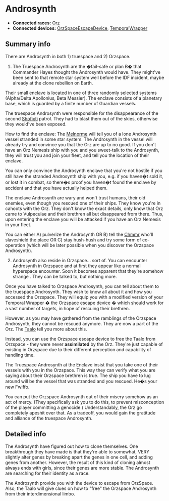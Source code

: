 # Androsynth #

  * **Connected races:** [Orz](Orz.md)
  * **Connected devices:** [OrzSpaceEscapeDevice](OrzSpaceEscapeDevice.md), [TemporalWrapper](TemporalWrapper.md)

## Summary info ##

There are Androsynth in both 1) truespace and 2) Orzspace.

1) The Truespace Androsynth are the �fail-safe or plan B� that Commander Hayes thought the Androsynth would have. They might've been sent to that remote star system well before the IDF incident, maybe already at the clone rebellion on Earth.

Their small enclave is located in one of three randomly selected systems (Alpha/Delta Apollonius, Beta Messier). The enclave consists of a planetary base, which is guarded by a finite number of Guardian vessels.

The truespace Androsynth were responsible for the disappearance of the second [Shofixti](Shofixti.md) patrol. They had to blast them out of the skies, otherwise they would've been exposed.

How to find the enclave: The [Melnorme](Melnorme.md) will tell you of a lone Androsynth vessel stranded in some star system. The Androsynth in the vessel will already try and convince you that the Orz are up to no good. If you don't have an Orz Nemesis ship with you and you sweet-talk to the Androsynth, they will trust you and join your fleet, and tell you the location of their enclave.

You can only convince the Androsynth enclave that you're not hostile if you still have the stranded Androsynth ship with you, e.g. if you haven�t sold it, or lost it in combat, so there�s proof you haven�t found the enclave by accident and that you have actually helped them.

The enclave Androsynth are wary and won't trust humans, their old enemies, even though you rescued one of their ships. They know you're in cahoots with the Orz. They don't know the exact details, only know that Orz came to Vulpeculae and their brethren all but disappeared from there. Thus, upon entering the enclave you will be attacked if you have an Orz Nemesis in your fleet.

You can either A) pulverize the Androsynth OR B) tell the [Chmmr](Chmmr.md) who'll slaveshield the place OR C) stay hush-hush and try some form of co-operation (which will be later possible when you discover the Orzspace Androsynth).

2) Androsynth also reside in Orzspace... sort of. You can encounter Androsynth in Orzspace and at first they appear like a normal hyperspace encounter. Soon it becomes apparent that they're somehow strange . They can be talked to, but nothing more.

Once you have talked to Orzspace Androsynth, you can tell about them to the truespace Androsynth. They wish to know all about it and how you accessed the Orzspace. They will equip you with a modified version of your Temporal Wrapper � the Orzspace escape device � which should work for a vast number of targets, in hope of rescuing their brethren.

However, as you may have gathered from the ramblings of the Orzspace Androsynth, they cannot be rescued anymore. They are now a part of the Orz. The [Taalo](Taalo.md) tell you more about this.

Instead, you can use the Orzspace escape device to free the Taalo from Orzspace - they were never **assimilated** by the Orz. They're just capable of existing in Orzspace due to their different perception and capability of handling time.

The Truespace Androsynth at the Enclave insist that you take one of their vessels with you in the Orzspace. This way they can verify what you are saying about their Orzspace brethren is true. The ship you have to lug around will be the vessel that was stranded and you rescued. He�s your new Fwiffo.

You can put the Orzspace Androsynth out of their misery somehow as an act of mercy. (They specifically ask you to do this, to prevent misconception of the player committing a genocide.) Understandably, the Orz go completely apeshit over that. As a tradeoff, you would gain the gratitude and alliance of the truespace Androsynth.

## Detailed info ##

The Androsynth have figured out how to clone themselves. One breakthrough they have made is that they're able to somewhat, VERY slightly alter genes by breaking apart the genes in one cell, and adding genes from another. However, the result of this kind of cloning almost always ends with girls, since their genes are more stable. The Androsynth are searching for their identity as a race.

The Androsynth provide you with the device to escape from OrzSpace. Also, the Taalo will give clues on how to "free" the Orzspace Androsynth from their interdimensional limbo.